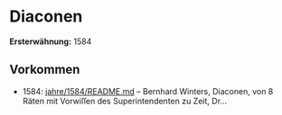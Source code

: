 # Diaconen

**Ersterwähnung:** 1584

## Vorkommen
- 1584: [jahre/1584/README.md](../jahre/1584/README.md) – Bernhard Winters, Diaconen, von 8
Räten mit Vorwiſſen des Superintendenten zu Zeit,
Dr...
